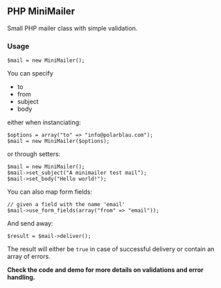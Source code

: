## PHP MiniMailer

Small PHP mailer class with simple validation.

### Usage

    $mail = new MiniMailer();

You can specify 

* to
* from
* subject
* body

either when instanciating:

    $options = array("to" => "info@polarblau.com");
    $mail = new MiniMailer($options);
    
or through setters:

    $mail = new MiniMailer();
    $mail->set_subject("A minimailer test mail");
    $mail->set_body("Hello world!");
    
You can also map form fields:

    // given a field with the name 'email'
    $mail->use_form_fields(array("from" => "email"));

And send away:

    $result = $mail->deliver();

The result will either be `true` in case of successful delivery or contain an array of errors.

**Check the code and demo for more details on validations and error handling.**